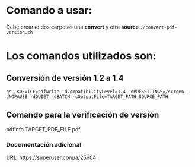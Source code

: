 # Comando a usar:
 Debe crearse dos carpetas una **convert** y otra **source**
`./convert-pdf-version.sh`

# Los comandos utilizados son:
## Conversión de versión 1.2 a 1.4
`gs -sDEVICE=pdfwrite -dCompatibilityLevel=1.4 -dPDFSETTINGS=/screen -dNOPAUSE -dQUIET -dBATCH -sOutputFile=TARGET_PATH SOURCE_PATH`

## Comando para la verificación de versión
pdfinfo TARGET_PDF_FILE.pdf

### Documentación adicional
**URL**: https://superuser.com/a/25604

